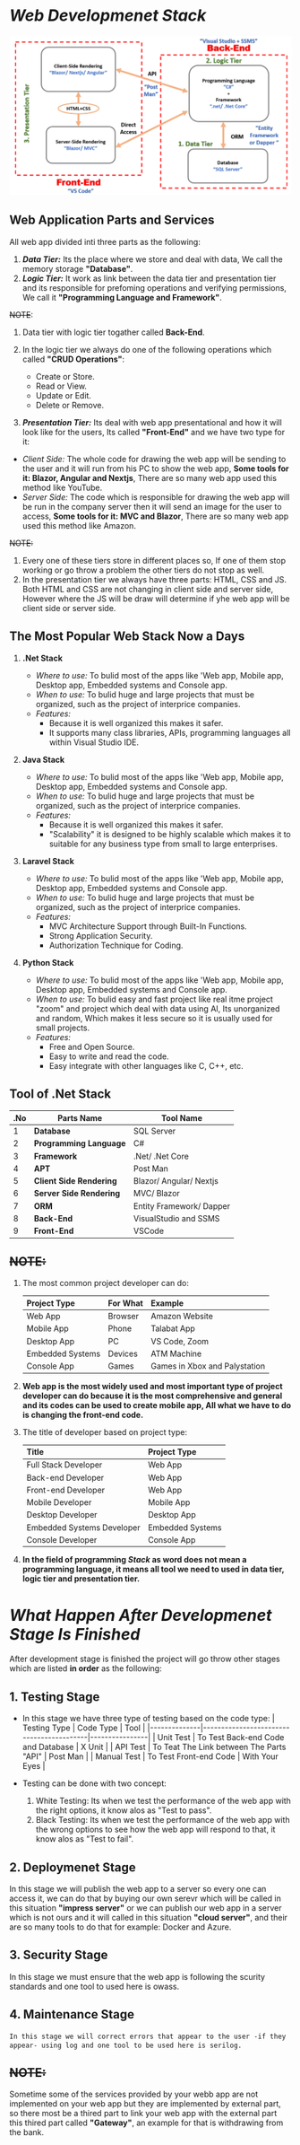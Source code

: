 # _**Web Developmenet Stack**_
![webStackDotNet](../image/webStackDotNet.png)

## **Web Application Parts and Services**

All web app divided inti three parts as the following:
1.  **_Data Tier:_** Its the place where we store and deal with data, We call the memory storage **"Database"**.
2.  **_Logic Tier:_** It work as link between the data tier and presentation tier and its responsible for prefoming operations and verifying permissions, We call it **"Programming Language and Framework"**.

~~NOTE~~: 
1. Data tier with logic tier togather called **Back-End**.
2. In the logic tier we always do one of the following operations which called **"CRUD Operations"**:
    * Create or Store.
    * Read or View.
    * Update or Edit.
    * Delete or Remove.

3.  **_Presentation Tier:_** Its deal with web app presentational and how it will look like for the users, Its called **"Front-End"** and we have two type for it:
   * _Client Side:_ The whole code for drawing the web app will be sending to the user and it will run from his PC to show the web app, **Some tools for it: Blazor, Angular and Nextjs**, There are so many web app used this method like YouTube.
   * _Server Side:_ The code which is responsible for drawing the web app will be run in the company server then it will send an image for the user to access, **Some tools for it: MVC and Blazor**, There are so many web app used this method like Amazon.

~~NOTE:~~ 
1. Every one of these tiers store in different places so, If one of them stop working or go throw a problem the other tiers do not stop as well.
2. In the presentation tier we always have three parts: HTML, CSS and JS. Both HTML and CSS are not changing in client side and server side, However where the JS will be draw will determine if yhe web app will be client side or server side.

## **The Most Popular Web Stack Now a Days**
 1. **.Net Stack**
    * _Where to use:_ To bulid most of the apps like 'Web app, Mobile app, Desktop app, Embedded systems and Console app.
    * _When to use:_ To bulid huge and large projects that must be organized, such as the project of interprice companies.
    * _Features:_ 
       * Because it is well organized this makes it safer.
       * It supports many class libraries, APIs, programming languages all within Visual Studio IDE.   

 2. **Java Stack**
    * _Where to use:_ To bulid most of the apps like 'Web app, Mobile app, Desktop app, Embedded systems and Console app.
    * _When to use:_ To bulid huge and large projects that must be organized, such as the project of interprice companies.
    * _Features:_ 
       * Because it is well organized this makes it safer.
       * "Scalability" it is designed to be highly scalable which makes it to suitable for any business type from small to large enterprises.  

 3. **Laravel Stack**
    * _Where to use:_ To bulid most of the apps like 'Web app, Mobile app, Desktop app, Embedded systems and Console app.
    * _When to use:_ To bulid huge and large projects that must be organized, such as the project of interprice companies.
    * _Features:_
       * MVC Architecture Support through Built-In Functions. 
       * Strong Application Security.
       * Authorization Technique for Coding.

 4. **Python Stack**
    * _Where to use:_ To bulid most of the apps like 'Web app, Mobile app, Desktop app, Embedded systems and Console app.
    * _When to use:_ To bulid easy and fast project like real itme project "zoom" and project which deal with data using AI, Its unorganized and random, Which makes it less     secure so it is usually used for small projects.
    * _Features:_
       * Free and Open Source. 
       * Easy to write and read the code.
       * Easy integrate with other languages like C, C++, etc.


## **Tool of .Net Stack**

| .No | Parts Name                | Tool Name                |
|-----|---------------------------|--------------------------|
|  1  | **Database**              | SQL Server               |
|  2  | **Programming Language**  | C#                       |
|  3  | **Framework**             | .Net/ .Net Core          |
|  4  | **APT**                   | Post Man                 |
|  5  | **Client Side Rendering** | Blazor/ Angular/ Nextjs  |
|  6  | **Server Side Rendering** | MVC/ Blazor              |
|  7  | **ORM**                   | Entity Framework/ Dapper |
|  8  | **Back-End**              | VisualStudio and SSMS    |
|  9  | **Front-End**             | VSCode                   |

## **~~NOTE:~~**
1. The most common project developer can do:

      | Project Type     | For What | Example                       |
      |------------------|----------|-------------------------------|
      | Web App          | Browser  | Amazon Website                |
      | Mobile App       | Phone    | Talabat App                   |
      | Desktop App      | PC       | VS Code, Zoom                 |
      | Embedded Systems | Devices  | ATM Machine                   |
      | Console App      | Games    | Games in Xbox and Palystation |

2. **Web app is the most widely used and most important type of project developer can do because it is the most comprehensive and general and its codes can be used to create mobile app, All what we have to do is changing the front-end code.**

3. The title of developer based on project type:

      | Title                      | Project Type     |
      |----------------------------|------------------|
      | Full Stack Developer       | Web App          |
      | Back-end Developer         | Web App          |
      | Front-end Developer        | Web App          |
      | Mobile Developer           | Mobile App       |
      | Desktop Developer          | Desktop App      |
      | Embedded Systems Developer | Embedded Systems |
      | Console Developer          | Console App      |

4. **In the field of programming _Stack_ as word does not mean a programming language, it means all tool we need to used in data tier, logic tier and presentation tier.**


# _**What Happen After Developmenet Stage Is Finished**_

After development stage is finished the project will go throw other stages which are listed **in order** as the following:

## 1. Testing Stage

   * In this stage we have three type of testing based on the code type:
      | Testing Type | Code Type                                |           Tool |
      |--------------|------------------------------------------|----------------|
      | Unit Test    | To Test Back-end Code and Database       | X Unit         |
      | API Test     | To Teat The Link between The Parts "API" | Post Man       |
      | Manual Test  | To Test Front-end Code                   | With Your Eyes |

   * Testing can be done with two concept:
   
      1. White Testing: Its when we test the performance of the web app with the right options, it know alos as "Test to pass".
      2. Black Testing: Its when we test the performance of the web app with the wrong options to see how the web app will respond to that, it know alos as "Test to fail".


## 2. Deploymenet Stage

   In this stage we will publish the web app to a server so every one can access it, we can do that by buying our own serevr which will be called in this situation **"impress server"** or we can publish our web app in a server which is not ours and it will called in this situation **"cloud server"**, and their are so many tools to do that for example: Docker and Azure.


## 3. Security Stage

   In this stage we must ensure that the web app is following the scurity standards and one tool to used here is owass.


## 4. Maintenance Stage

    In this stage we will correct errors that appear to the user -if they appear- using log and one tool to be used here is serilog.


## **~~NOTE:~~** 
Sometime some of the services provided by your webb app are not implemented on your web app but they are implemented by external part, so there most be a thired part to link your web app with the external part this thired part called **"Gateway"**, an example for that is withdrawing from the bank.